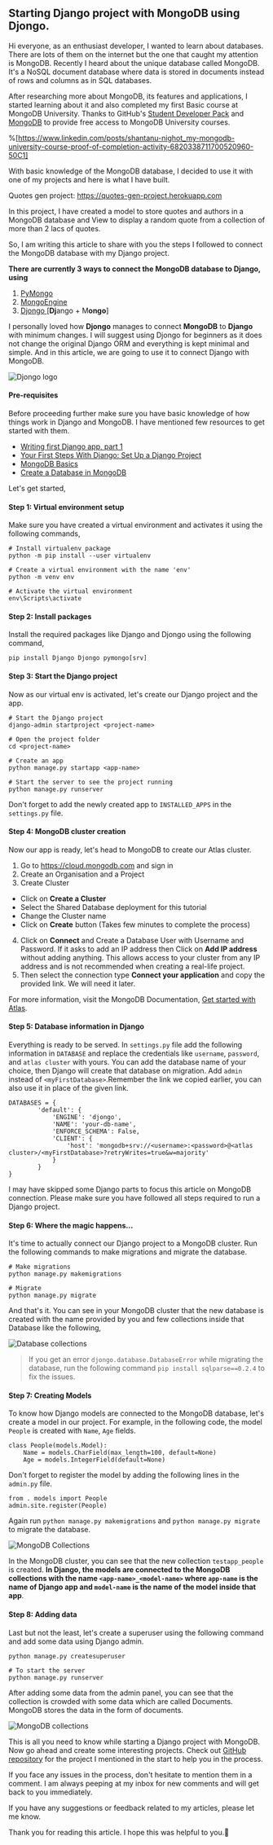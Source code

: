 ## Starting Django project with MongoDB using Djongo.

Hi everyone, as an enthusiast developer, I wanted to learn about databases. There are lots of them on the internet but the one that caught my attention is MongoDB. Recently I heard about the unique database called MongoDB. It's a NoSQL document database where data is stored in documents instead of rows and columns as in SQL databases.

After researching more about MongoDB, its features and applications, I started learning about it and also completed my first Basic course at MongoDB University. Thanks to GitHub's  [Student Developer Pack](https://education.github.com/pack)  and  [MongoDB](https://www.mongodb.com/students/) to provide free access to MongoDB University courses.

%[https://www.linkedin.com/posts/shantanu-nighot_my-mongodb-university-course-proof-of-completion-activity-6820338711700520960-50C1]

With basic knowledge of the MongoDB database, I decided to use it with one of my projects and here is what I have built.

Quotes gen project: https://quotes-gen-project.herokuapp.com

In this project, I have created a model to store quotes and authors in a MongoDB database and View to display a random quote from a collection of more than 2 lacs of quotes.

So, I am writing this article to share with you the steps I followed to connect the MongoDB database with my Django project. 

**There are currently 3 ways to connect the MongoDB database to Django, using**
1.  [PyMongo](https://pymongo.readthedocs.io/) 
2.  [MongoEngine](http://mongoengine.org/) 
3.  [Djongo ](https://www.djongomapper.com/) [**Dj**ango + M**ongo**]

I personally loved how **Djongo** manages to connect **MongoDB** to **Django** with minimum changes. I will suggest using Djongo for beginners as it does not change the original Django ORM and everything is kept minimal and simple. And in this article, we are going to use it to connect Django with MongoDB.

![Djongo logo](https://cdn.hashnode.com/res/hashnode/image/upload/v1626929185875/YRFLkKe1M.png)

#### Pre-requisites

Before proceeding further make sure you have basic knowledge of how things work in Django and MongoDB. I have mentioned few resources to get started with them.

-  [Writing first Django app, part 1](https://docs.djangoproject.com/en/3.2/intro/tutorial01/)
-  [Your First Steps With Django: Set Up a Django Project](https://realpython.com/django-setup/)
-  [MongoDB Basics](https://www.mongodb.com/basics)
-  [Create a Database in MongoDB](https://www.mongodb.com/basics/create-database)  

Let's get started,
#### Step 1: Virtual environment setup
Make sure you have created a virtual environment and activates it using the following commands,

```
# Install virtualenv package
python -m pip install --user virtualenv

# Create a virtual environment with the name 'env'
python -m venv env

# Activate the virtual environment
env\Scripts\activate
```
#### Step 2: Install packages
Install the required packages like Django and Djongo using the following command,
```
pip install Django Djongo pymongo[srv]
```
#### Step 3: Start the Django project
Now as our virtual env is activated, let's create our Django project and the app.

```
# Start the Django project
django-admin startproject <project-name>

# Open the project folder
cd <project-name>

# Create an app
python manage.py startapp <app-name>

# Start the server to see the project running
python manage.py runserver
```
Don't forget to add the newly created app to ```INSTALLED_APPS``` in the ```settings.py``` file.

#### Step 4: MongoDB cluster creation
Now our app is ready, let's head to MongoDB to create our Atlas cluster.

1. Go to https://cloud.mongodb.com and sign in
2. Create an Organisation and a Project
3. Create Cluster
 - Click on **Create a Cluster**
 - Select the Shared Database deployment for this tutorial
 - Change the Cluster name
 - Click on **Create** button (Takes few minutes to complete the process)
4. Click on **Connect** and Create a Database User with Username and Password. If it asks to add an IP address then Click on **Add IP address** without adding anything. This allows access to your cluster from any IP address and is not recommended when creating a real-life project.
5. Then select the connection type **Connect your application** and copy the provided link. We will need it later.

For more information, visit the MongoDB Documentation, [Get started with Atlas](https://docs.atlas.mongodb.com/getting-started/).

#### Step 5: Database information in Django
Everything is ready to be served. In ```settings.py``` file add the following information in ```DATABASE``` and replace the credentials like ```username```, ```password```, and ```atlas cluster``` with yours. You can add the database name of your choice, then Django will create that database on migration. Add ```admin``` instead of ```<myFirstDatabase>```.Remember the link we copied earlier, you can also use it in place of the given link.
```
DATABASES = {
        'default': {
            'ENGINE': 'djongo',
            'NAME': 'your-db-name',
            'ENFORCE_SCHEMA': False,
            'CLIENT': {
                'host': 'mongodb+srv://<username>:<password>@<atlas cluster>/<myFirstDatabase>?retryWrites=true&w=majority'
            }  
        }
}
```
I may have skipped some Django parts to focus this article on MongoDB connection. Please make sure you have followed all steps required to run a Django project.

 #### Step 6: Where the magic happens...
It's time to actually connect our Django project to a MongoDB cluster. Run the following commands to make migrations and migrate the database.
```
# Make migrations
python manage.py makemigrations

# Migrate
python manage.py migrate
```
And that's it. You can see in your MongoDB cluster that the new database is created with the name provided by you and few collections inside that Database like the following,

![Database collections](https://cdn.hashnode.com/res/hashnode/image/upload/v1626895651289/XVrffVD5u.png)

> If you get an error ```djongo.database.DatabaseError``` while migrating the database, run the following command ```pip install sqlparse==0.2.4``` to fix the issues.


#### Step 7: Creating Models
To know how Django models are connected to the MongoDB database, let's create a model in our project. For example, in the following code, the model ```People``` is created with ```Name```, ```Age``` fields.
```
class People(models.Model):
    Name = models.CharField(max_length=100, default=None)
    Age = models.IntegerField(default=None)
```
Don't forget to register the model by adding the following lines in the ```admin.py``` file.
```
from . models import People
admin.site.register(People)
```
Again run ```python manage.py makemigrations``` and ```python manage.py migrate``` to migrate the database.

![MongoDB Collections](https://cdn.hashnode.com/res/hashnode/image/upload/v1626902574980/_OooIFOhIa.png)

In the MongoDB cluster, you can see that the new collection ```testapp_people``` is created. **In Django, the models are connected to the MongoDB collections with the name ```<app-name>_<model-name>``` where ```app-name``` is the name of Django app and ```model-name``` is the name of the model inside that app**.

#### Step 8: Adding data
Last but not the least, let's create a superuser using the following command and add some data using Django admin.
```
python manage.py createsuperuser

# To start the server
python manage.py runserver
```
After adding some data from the admin panel, you can see that the collection is crowded with some data which are called Documents. MongoDB stores the data in the form of documents.

![MongoDB collections](https://cdn.hashnode.com/res/hashnode/image/upload/v1626900461271/McZ8lhJX-.png)

This is all you need to know while starting a Django project with MongoDB. Now go ahead and create some interesting projects. Check out  [GitHub repository](https://quotes-gen-project.herokuapp.com)  for the project I mentioned in the start to help you in the process.

If you face any issues in the process, don't hesitate to mention them in a comment. I am always peeping at my inbox for new comments and will get back to you immediately.

If you have any suggestions or feedback related to my articles, please let me know.

Thank you for reading this article. I hope this was helpful to you.🌻

